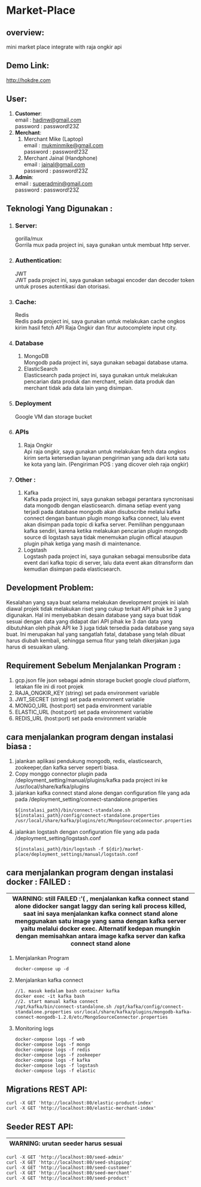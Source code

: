 # **Market-Place**

## **overview**:
mini market place integrate with raja ongkir api

## **Demo Link**:
http://hokdre.com

## **User**:
1. **Customer**: <br/>
   email : hadinw@gmail.com <br/>
   password : password!23Z <br/>
2. **Merchant**:<br/>
   1. Merchant Mike (Laptop)<br/>
      email : mukminmike@gmail.com <br/>
      password : password!23Z <br/>
   2. Merchant Jainal (Handphone)<br/>
      email : jainal@gmail.com<br/>
      password : password!23Z <br/> 
3. **Admin**:<br/>
   email : superadmin@gmail.com <br/>
   password : password!23Z <br/>

## **Teknologi Yang Digunakan** :
1. ### **Server:**
   gorilla/mux <br/>
   Gorrila mux pada project ini, saya gunakan untuk membuat http server.
2. ### **Authentication:**
   JWT <br/>
   JWT pada project ini, saya gunakan sebagai encoder dan decoder token untuk proses autentikasi dan otorisasi.
3. ### **Cache:**
   Redis <br/>
   Redis pada project ini, saya gunakan untuk melakukan cache ongkos kirim hasil fetch API Raja Ongkir dan fitur autocomplete input city.
4. ### **Database**
   1. MongoDB <br/>
      Mongodb pada project ini, saya gunakan sebagai database utama. 
   2. ElasticSearch <br/>
      Elasticsearch pada project ini, saya gunakan untuk melakukan pencarian data produk dan merchant, selain data produk dan merchant tidak ada data lain yang disimpan.
5. ### **Deployment**
   Google VM dan storage bucket
6. ### **APIs**
   1. Raja Ongkir <br/>
      Api raja ongkir, saya gunakan untuk melakukan fetch data ongkos kirim serta ketersedian layanan pengiriman yang ada dari kota satu ke kota yang lain. (Pengiriman POS : yang dicover oleh raja ongkir)
7. ### **Other :**
   1. Kafka <br/>
      Kafka pada project ini, saya gunakan sebagai perantara syncronisasi data mongodb dengan elasticsearch.  dimana setiap event yang terjadi pada database mongodb akan disubscribe melalui kafka connect dengan bantuan plugin mongo kafka connect, lalu event akan disimpan pada topic di kafka server.
      Pemilihan penggunaan kafka sendiri, karena ketika melakukan pencarian plugin mongodb source di logstash saya tidak menemukan plugin offical ataupun plugin pihak ketiga yang masih di maintenance. 
   2. Logstash <br/>
      Logstash pada project ini, saya gunakan sebagai mensubsribe data event dari kafka topic di server, lalu data event akan ditransform dan kemudian disimpan pada elasticsearch. 


## **Development Problem**:
   Kesalahan yang saya buat selama melakukan development projek ini ialah diawal projek tidak melakukan riset yang cukup terkait API pihak ke 3 yang digunakan. Hal ini menyebabkan desain database yang saya buat tidak sesuai dengan data yang didapat dari API pihak ke 3 dan data yang dibutuhkan oleh pihak API ke 3 juga tidak tersedia pada database yang saya buat.  Ini merupakan hal yang sangatlah fatal, database yang telah dibuat harus diubah kembali, sehingga semua fitur yang telah dikerjakan juga harus di sesuaikan ulang. 

## **Requirement Sebelum Menjalankan Program** :
   1. gcp.json 
      file json sebagai admin storage bucket google cloud platform, letakan file ini di root projek
   2. RAJA_ONGKIR_KEY (string)
      set pada environment variable 
   3. JWT_SECRET (string)
      set pada environment variable  
   4. MONGO_URL (host:port)
      set pada environment variable  
   5. ELASTIC_URL (host:port)
      set pada environment variable  
   6. REDIS_URL (host:port)
      set pada environment variable  

## **cara menjalankan program dengan instalasi biasa** :
   1. jalankan aplikasi pendukung mongodb, redis, elasticsearch, zookeeper,dan kafka server seperti biasa.
   2. Copy monggo connector plugin pada /deployment_setting/manual/plugins/kafka pada project ini ke /usr/local/share/kafka/plugins
   3. jalankan kafka connect stand alone dengan configuration file yang ada pada /deployment_setting/connect-standalone.properties
      ```
      ${instalasi_path}/bin/connect-standalone.sh  ${instalasi_path}/config/connect-standalone.properties /usr/local/share/kafka/plugins/etc/MongoSourceConnector.properties
      ```
   4. jalankan logstash dengan configuration file yang ada pada /deployment_setting/logstash.conf
      ```
      ${instalasi_path}/bin/logstash -f ${dir}/market-place/deployment_settings/manual/logstash.conf
      ``` 

## **cara menjalankan program dengan instalasi docker : FAILED** :

| WARNING:  still FAILED :'( , menjalankan kafka connect stand alone didocker sangat laggy dan sering kali process killed, saat ini saya menjalankan kafka connect stand alone menggunakan satu image yang sama dengan kafka server yaitu melalui docker exec. Alternatif kedepan mungkin dengan memisahkan antara image kafka server dan kafka connect stand alone|
| --- |

1. Menjalankan Program
   ```
   docker-compose up -d
   ```
2. Menjalankan kafka connect
   ```
   //1. masuk kedalam bash container kafka
   docker exec -it kafka bash
   //2. start manual kafka connect
   /opt/kafka/bin/connect-standalone.sh /opt/kafka/config/connect-standalone.properties usr/local/share/kafka/plugins/mongodb-kafka-connect-mongodb-1.2.0/etc/MongoSourceConnector.properties
   ```
3. Monitoring logs
   ```
   docker-compose logs -f web
   docker-compose logs -f mongo
   docker-compose logs -f redis
   docker-compose logs -f zookeeper
   docker-compose logs -f kafka
   docker-compose logs -f logstash
   docker-compose logs -f elastic
   ```

## **Migrations REST API**:
```
curl -X GET 'http://localhost:80/elastic-product-index'
curl -X GET 'http://localhost:80/elastic-merchant-index'
```

## **Seeder REST API**:
| WARNING:  urutan seeder harus sesuai|
| --- |
```
curl -X GET 'http://localhost:80/seed-admin'
curl -X GET 'http://localhost:80/seed-shipping'
curl -X GET 'http://localhost:80/seed-customer'
curl -X GET 'http://localhost:80/seed-merchant'
curl -X GET 'http://localhost:80/seed-product'
```
